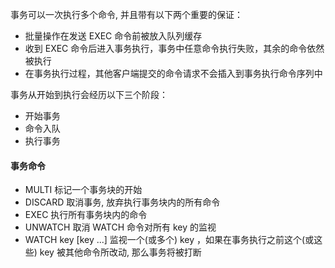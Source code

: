 事务可以一次执行多个命令, 并且带有以下两个重要的保证：
- 批量操作在发送 EXEC 命令前被放入队列缓存
- 收到 EXEC 命令后进入事务执行，事务中任意命令执行失败，其余的命令依然被执行
- 在事务执行过程，其他客户端提交的命令请求不会插入到事务执行命令序列中

事务从开始到执行会经历以下三个阶段：
- 开始事务
- 命令入队
- 执行事务

#### 事务命令
- MULTI 标记一个事务块的开始
- DISCARD 取消事务, 放弃执行事务块内的所有命令
- EXEC 执行所有事务块内的命令
- UNWATCH 取消 WATCH 命令对所有 key 的监视
- WATCH key [key ...] 监视一个(或多个) key ，如果在事务执行之前这个(或这些) key 被其他命令所改动, 那么事务将被打断
